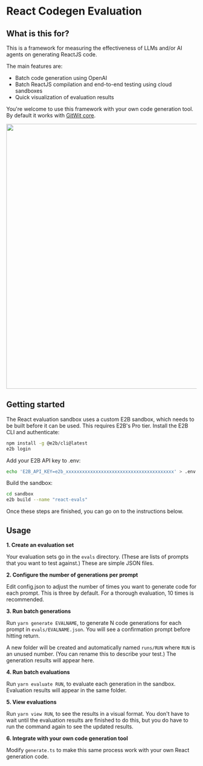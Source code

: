 # React Codegen Evaluation

## What is this for?

This is a framework for measuring the effectiveness of LLMs and/or AI agents on generating ReactJS code.

The main features are:
- Batch code generation using OpenAI
- Batch ReactJS compilation and end-to-end testing using cloud sandboxes
- Quick visualization of evaluation results

You're welcome to use this framework with your own code generation tool. By default it works with [GitWit core](https://github.com/gitwitorg/gitwit-server).

<img src="https://github.com/gitwitorg/react-eval/assets/33395784/63e918f4-034a-4b64-9d7b-1daa750eff2a" width="700" />

## Getting started

The React evaluation sandbox uses a custom E2B sandbox, which needs to be built before it can be used. This requires E2B's Pro tier. Install the E2B CLI and authenticate:

```bash
npm install -g @e2b/cli@latest
e2b login
```

Add your E2B API key to .env:

```bash
echo 'E2B_API_KEY=e2b_xxxxxxxxxxxxxxxxxxxxxxxxxxxxxxxxxxxxxxxx' > .env
```

Build the sandbox:

```bash
cd sandbox
e2b build --name "react-evals"
```

Once these steps are finished, you can go on to the instructions below.

## Usage

**1. Create an evaluation set**

Your evaluation sets go in the `evals` directory. (These are lists of prompts that you want to test against.) These are simple JSON files.

**2. Configure the number of generations per prompt**

Edit config.json to adjust the number of times you want to generate code for each prompt. This is three by default. For a thorough evaluation, 10 times is recommended.

**3. Run batch generations**

Run `yarn generate EVALNAME`, to generate N code generations for each prompt in `evals/EVALNAME.json`. You will see a confirmation prompt before hitting return.

A new folder will be created and automatically named `runs/RUN` where `RUN` is an unused number. (You can rename this to describe your test.) The generation results will appear here.

**4. Run batch evaluations**

Run `yarn evaluate RUN`, to evaluate each generation in the sandbox. Evaluation results will appear in the same folder.

**5. View evaluations**

Run `yarn view RUN`, to see the results in a visual format. You don't have to wait until the evaluation results are finished to do this, but you do have to run the command again to see the updated results.

**6. Integrate with your own code generation tool**

Modify `generate.ts` to make this same process work with your own React generation code.
